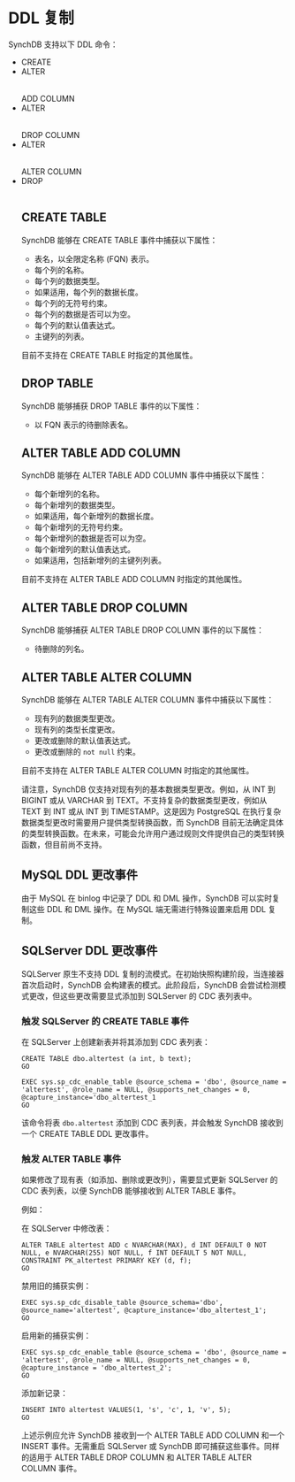 # DDL 复制

SynchDB 支持以下 DDL 命令：

* CREATE <table>
* ALTER <table> ADD COLUMN
* ALTER <table> DROP COLUMN
* ALTER <table> ALTER COLUMN
* DROP <table>

## CREATE TABLE
SynchDB 能够在 CREATE TABLE 事件中捕获以下属性：
* 表名，以全限定名称 (FQN) 表示。
* 每个列的名称。
* 每个列的数据类型。
* 如果适用，每个列的数据长度。
* 每个列的无符号约束。
* 每个列的数据是否可以为空。
* 每个列的默认值表达式。
* 主键列的列表。

目前不支持在 CREATE TABLE 时指定的其他属性。

## DROP TABLE
SynchDB 能够捕获 DROP TABLE 事件的以下属性：
* 以 FQN 表示的待删除表名。

## ALTER TABLE ADD COLUMN
SynchDB 能够在 ALTER TABLE ADD COLUMN 事件中捕获以下属性：
* 每个新增列的名称。
* 每个新增列的数据类型。
* 如果适用，每个新增列的数据长度。
* 每个新增列的无符号约束。
* 每个新增列的数据是否可以为空。
* 每个新增列的默认值表达式。
* 如果适用，包括新增列的主键列列表。

目前不支持在 ALTER TABLE ADD COLUMN 时指定的其他属性。

## ALTER TABLE DROP COLUMN
SynchDB 能够捕获 ALTER TABLE DROP COLUMN 事件的以下属性：
* 待删除的列名。

## ALTER TABLE ALTER COLUMN
SynchDB 能够在 ALTER TABLE ALTER COLUMN 事件中捕获以下属性：
* 现有列的数据类型更改。
* 现有列的类型长度更改。
* 更改或删除的默认值表达式。
* 更改或删除的 `not null` 约束。

目前不支持在 ALTER TABLE ALTER COLUMN 时指定的其他属性。

请注意，SynchDB 仅支持对现有列的基本数据类型更改。例如，从 INT 到 BIGINT 或从 VARCHAR 到 TEXT。不支持复杂的数据类型更改，例如从 TEXT 到 INT 或从 INT 到 TIMESTAMP。这是因为 PostgreSQL 在执行复杂数据类型更改时需要用户提供类型转换函数，而 SynchDB 目前无法确定具体的类型转换函数。在未来，可能会允许用户通过规则文件提供自己的类型转换函数，但目前尚不支持。


## MySQL DDL 更改事件
由于 MySQL 在 binlog 中记录了 DDL 和 DML 操作，SynchDB 可以实时复制这些 DDL 和 DML 操作。在 MySQL 端无需进行特殊设置来启用 DDL 复制。

## SQLServer DDL 更改事件
SQLServer 原生不支持 DDL 复制的流模式。在初始快照构建阶段，当连接器首次启动时，SynchDB 会构建表的模式。此阶段后，SynchDB 会尝试检测模式更改，但这些更改需要显式添加到 SQLServer 的 CDC 表列表中。

### 触发 SQLServer 的 CREATE TABLE 事件
在 SQLServer 上创建新表并将其添加到 CDC 表列表：
```
CREATE TABLE dbo.altertest (a int, b text);
GO

EXEC sys.sp_cdc_enable_table @source_schema = 'dbo', @source_name = 'altertest', @role_name = NULL, @supports_net_changes = 0, @capture_instance='dbo_altertest_1
GO
```

该命令将表 `dbo.altertest` 添加到 CDC 表列表，并会触发 SynchDB 接收到一个 CREATE TABLE DDL 更改事件。

### 触发 ALTER TABLE 事件
如果修改了现有表（如添加、删除或更改列），需要显式更新 SQLServer 的 CDC 表列表，以便 SynchDB 能够接收到 ALTER TABLE 事件。

例如：

在 SQLServer 中修改表：
```
ALTER TABLE altertest ADD c NVARCHAR(MAX), d INT DEFAULT 0 NOT NULL, e NVARCHAR(255) NOT NULL, f INT DEFAULT 5 NOT NULL, CONSTRAINT PK_altertest PRIMARY KEY (d, f);
GO
```

禁用旧的捕获实例：
```
EXEC sys.sp_cdc_disable_table @source_schema='dbo', @source_name='altertest', @capture_instance='dbo_altertest_1';
GO
```

启用新的捕获实例：
```
EXEC sys.sp_cdc_enable_table @source_schema = 'dbo', @source_name = 'altertest', @role_name = NULL, @supports_net_changes = 0, @capture_instance = 'dbo_altertest_2';
GO
```

添加新记录：
```
INSERT INTO altertest VALUES(1, 's', 'c', 1, 'v', 5);
GO
```

上述示例应允许 SynchDB 接收到一个 ALTER TABLE ADD COLUMN 和一个 INSERT 事件。无需重启 SQLServer 或 SynchDB 即可捕获这些事件。同样的适用于 ALTER TABLE DROP COLUMN 和 ALTER TABLE ALTER COLUMN 事件。



